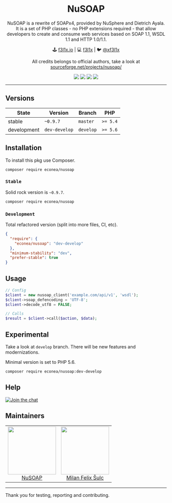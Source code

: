 <h1 align=center>NuSOAP</h1>

<p align=center>
NuSOAP is a rewrite of SOAPx4, provided by NuSphere and Dietrich Ayala. It is a set of PHP classes - no PHP extensions required - that allow developers to create and consume web services based on SOAP 1.1, WSDL 1.1 and HTTP 1.0/1.1.
</p>

<p align=center>
🕹 <a href="https://f3l1x.io">f3l1x.io</a> | 💻 <a href="https://github.com/f3l1x">f3l1x</a> | 🐦 <a href="https://twitter.com/xf3l1x">@xf3l1x</a>
</p>

<p align=center>
  All credits belongs to official authors, take a look at <a href="https://sourceforge.net/projects/nusoap/">sourceforge.net/projects/nusoap/</a>
</p>

<p align=center>
    <a href="https://travis-ci.org/econea/nusoap"><img src="https://img.shields.io/travis/econea/nusoap.svg?style=flat-square"></a>
    <a href="https://packagist.org/packages/econea/nusoap"><img src="https://img.shields.io/packagist/l/econea/nusoap.svg?style=flat-square"></a>
    <a href="https://packagist.org/packages/econea/nusoap"><img src="https://img.shields.io/packagist/dt/econea/nusoap.svg?style=flat-square"></a>
    <a href="https://packagist.org/packages/econea/nusoap"><img src="https://img.shields.io/packagist/v/econea/nusoap.svg?style=flat-square"></a>
</p>

-----

## Versions

| State       | Version       | Branch    | PHP      |
|-------------|---------------|-----------|----------|
| stable      | `~0.9.7`      | `master`  | `>= 5.4` |
| development | `dev-develop` | `develop` | `>= 5.6` |

## Installation

To install this pkg use Composer.

```
composer require econea/nusoap
```

### `Stable`

Solid rock version is `~0.9.7`.

```sh
composer require econea/nusoap
```

### `Development`

Total refactored version (split into more files, CI, etc).

```json
{
  "require": {
    "econea/nusoap": "dev-develop"
  },
  "minimum-stability": "dev",
  "prefer-stable": true
}
```

## Usage

```php
// Config
$client = new nusoap_client('example.com/api/v1', 'wsdl');
$client->soap_defencoding = 'UTF-8';
$client->decode_utf8 = FALSE;

// Calls
$result = $client->call($action, $data);
```

## Experimental

Take a look at `develop` branch. There will be new features and modernizations.

Minimal version is set to PHP 5.6.

```sh
composer require econea/nusoap:dev-develop
```

## Help

[![Join the chat](https://img.shields.io/gitter/room/econea/econea.svg?style=flat-square)](http://bit.ly/ecogitter)

## Maintainers

<table>
  <tbody>
    <tr>
      <td align="center">
        <a href="https://nusoap.sourceforge.net">
            <img width="150" height="150" src="https://via.placeholder.com/320x320?text=NuSOAP">
        </a>
        </br>
        <a href="https://nusoap.sourceforge.net">NuSOAP</a>
      </td>
      <td align="center">
        <a href="https://github.com/f3l1x">
            <img width="150" height="150" src="https://avatars2.githubusercontent.com/u/538058?v=3&s=150">
        </a>
        </br>
        <a href="https://github.com/f3l1x">Milan Felix Šulc</a>
      </td>
    </tr>
  <tbody>
</table>

-----

Thank you for testing, reporting and contributing.
